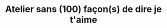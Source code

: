 ---
title: "Atelier sans (100) façon(s) de dire je t'aime"
url: /montreal/atelier-sans-100-facon-s-de-dire-je-taime/
shop: craft
---